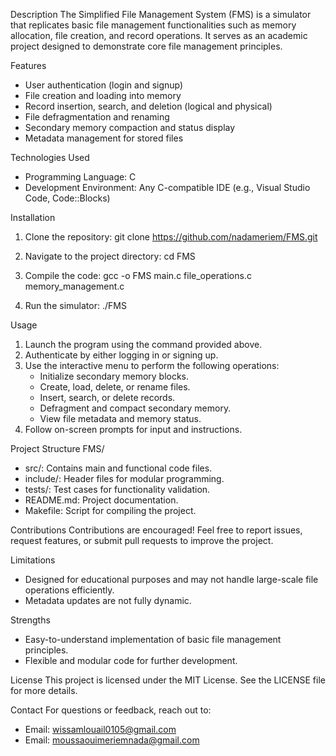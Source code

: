 Description
The Simplified File Management System (FMS) is a simulator that replicates basic file management functionalities such as memory allocation, file creation, and record operations. It serves as an academic project designed to demonstrate core file management principles.

Features
- User authentication (login and signup)
- File creation and loading into memory
- Record insertion, search, and deletion (logical and physical)
- File defragmentation and renaming
- Secondary memory compaction and status display
- Metadata management for stored files

Technologies Used
- Programming Language: C
- Development Environment: Any C-compatible IDE (e.g., Visual Studio Code, Code::Blocks)

Installation
1. Clone the repository:
   git clone https://github.com/nadameriem/FMS.git

2. Navigate to the project directory:
   cd FMS

3. Compile the code:
   gcc -o FMS main.c file_operations.c memory_management.c

4. Run the simulator:
   ./FMS

Usage
1. Launch the program using the command provided above.
2. Authenticate by either logging in or signing up.
3. Use the interactive menu to perform the following operations:
   - Initialize secondary memory blocks.
   - Create, load, delete, or rename files.
   - Insert, search, or delete records.
   - Defragment and compact secondary memory.
   - View file metadata and memory status.
4. Follow on-screen prompts for input and instructions.

Project Structure
FMS/
- src/: Contains main and functional code files.
- include/: Header files for modular programming.
- tests/: Test cases for functionality validation.
- README.md: Project documentation.
- Makefile: Script for compiling the project.

Contributions
Contributions are encouraged! Feel free to report issues, request features, or submit pull requests to improve the project.

Limitations
- Designed for educational purposes and may not handle large-scale file operations efficiently.
- Metadata updates are not fully dynamic.

Strengths
- Easy-to-understand implementation of basic file management principles.
- Flexible and modular code for further development.

License
This project is licensed under the MIT License. See the LICENSE file for more details.

Contact
For questions or feedback, reach out to:
- Email: wissamlouail0105@gmail.com
- Email: moussaouimeriemnada@gmail.com
